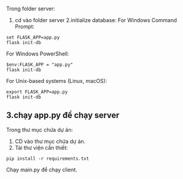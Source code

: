Trong folder server:
1. cd vào folder server
2.initialize database:
For Windows Command Prompt:
```
set FLASK_APP=app.py
flask init-db
```

For Windows PowerShell:
```
$env:FLASK_APP = "app.py"
flask init-db
```

For Unix-based systems (Linux, macOS):
```
export FLASK_APP=app.py
flask init-db
```
3.chạy app.py để chạy server
-----------------------------
Trong thư mục chứa dự án:
1. CD vào thư mục chứa dự án.
2. Tải thư viện cần thiết:
```
pip install -r requirements.txt
```

Chạy main.py để chạy client.
